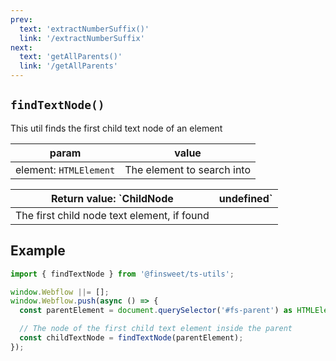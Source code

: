 ```yaml
---
prev: 
  text: 'extractNumberSuffix()'
  link: '/extractNumberSuffix'
next:
  text: 'getAllParents()'
  link: '/getAllParents'
---
```


## `findTextNode()`

This util finds the first child text node of an element

| param                  | value                      |
| ---------------------- | -------------------------- |
| element: `HTMLElement` | The element to search into |

| Return value: `ChildNode                    | undefined` |
| ------------------------------------------- | ---------- |
| The first child node text element, if found |

## Example

```ts
import { findTextNode } from '@finsweet/ts-utils';

window.Webflow ||= [];
window.Webflow.push(async () => {
  const parentElement = document.querySelector('#fs-parent') as HTMLElement;

  // The node of the first child text element inside the parent
  const childTextNode = findTextNode(parentElement);
});
```